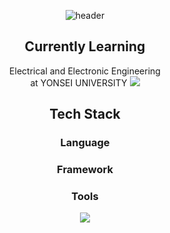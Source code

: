 <div align="center">
  
  ![header](https://capsule-render.vercel.app/api?type=waving&color=gradient&customColorList=3&height=250&text=SeungBeom%20Cheon&fontColor=FFFFFF&fontSize=80)

  ## Currently Learning
  
  <div font-size="italic">Electrical and Electronic Engineering</div> at YONSEI UNIVERSITY
  
  
  
  <img src="https://img.shields.io/badge/JAVA-007396?style=for-the-badge&logo=Java&logoColor=white">
  
  ## Tech Stack
  
  ### Language
  
  ### Framework
  
  ### Tools
  <a href="https://www.instagram.com/0921sean?igsh=b3Q1bngwaGs1aHB3" target="_blank"><img src="https://img.shields.io/badge/0921sean-배경색?style=flat&logo=appveyor&logoColor=E4405F"/></a>
  
</div>
